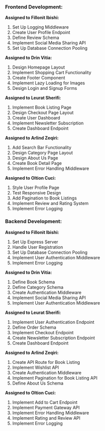 
### Frontend Development:

**Assigned to Fillonit Ibishi:**
1. Set Up Logging Middleware
2. Create User Profile Endpoint
3. Define Review Schema
4. Implement Social Media Sharing API
5. Set Up Database Connection Pooling

**Assigned to Drin Vitia:**
1. Design Homepage Layout
2. Implement Shopping Cart Functionality
3. Create Footer Component
4. Implement Lazy Loading for Images
5. Design Login and Signup Forms

**Assigned to Leurat Sherifi:**
1. Implement Book Listing Page
2. Design Checkout Page Layout
3. Create User Dashboard
4. Implement Newsletter Subscription
5. Create Dashboard Endpoint

**Assigned to Arlind Zeqiri:**
1. Add Search Bar Functionality
2. Design Category Page Layout
3. Design About Us Page
4. Create Book Detail Page
5. Implement Error Handling Middleware

**Assigned to Oltion Cuci:**
1. Style User Profile Page
2. Test Responsive Design
3. Add Pagination to Book Listings
4. Implement Review and Rating System
5. Implement Error Logging

### Backend Development:

**Assigned to Fillonit Ibishi:**
1. Set Up Express Server
2. Handle User Registration
3. Set Up Database Connection Pooling
4. Implement User Authentication Middleware
5. Implement Error Logging

**Assigned to Drin Vitia:**
1. Define Book Schema
2. Define Category Schema
3. Create Authentication Middleware
4. Implement Social Media Sharing API
5. Implement User Authentication Middleware

**Assigned to Leurat Sherifi:**
1. Implement User Authentication Endpoint
2. Define Order Schema
3. Implement Checkout Endpoint
4. Create Newsletter Subscription Endpoint
5. Create Dashboard Endpoint

**Assigned to Arlind Zeqiri:**
1. Create API Route for Book Listing
2. Implement Wishlist API
3. Create Authentication Middleware
4. Implement Pagination for Book Listing API
5. Define About Us Schema

**Assigned to Oltion Cuci:**
1. Implement Add to Cart Endpoint
2. Implement Payment Gateway API
3. Implement Error Handling Middleware
4. Implement Rating and Review API
5. Implement Error Logging
